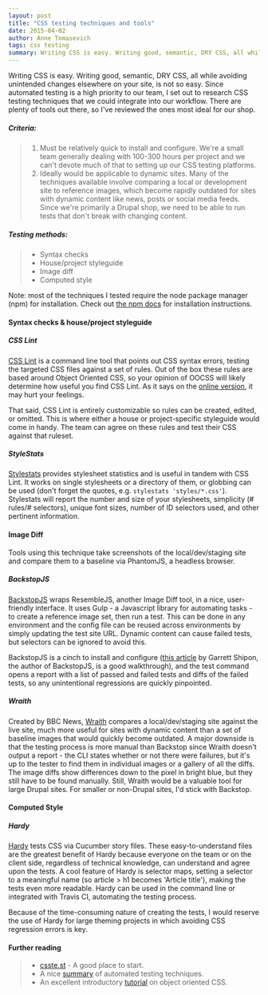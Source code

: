 ```yaml
---
layout: post
title: "CSS testing techniques and tools"
date: 2015-04-02
author: Anne Tomasevich
tags: css testing
summary: Writing CSS is easy. Writing good, semantic, DRY CSS, all while avoiding unintended changes elsewhere on your site, is not so easy. Since automated testing is a high priority to our team, I set out to research CSS testing techniques that we could integrate into our workflow. There are plenty of tools out there, so I've reviewed the ones most ideal for our shop.
---
```


Writing CSS is easy. Writing good, semantic, DRY CSS, all while avoiding unintended changes elsewhere on your site, is not so easy. Since automated testing is a high priority to our team, I set out to research CSS testing techniques that we could integrate into our workflow. There are plenty of tools out there, so I've reviewed the ones most ideal for our shop.

##### Criteria:

> 1. Must be relatively quick to install and configure. We're a small team generally dealing with 100-300 hours per project and we can't devote much of that to setting up our CSS testing platforms.
> 3. Ideally would be applicable to dynamic sites. Many of the techniques available involve comparing a local or development site to reference images, which become rapidly outdated for sites with dynamic content like news, posts or social media feeds. Since we're primarily a Drupal shop, we need to be able to run tests that don't break with changing content.   

##### Testing methods:

> - Syntax checks    
> - House/project styleguide    
> - Image diff    
> - Computed style

Note: most of the techniques I tested require the node package manager (npm) for installation. Check out <a href="https://docs.npmjs.com/getting-started/installing-node">the npm docs</a> for installation instructions.


#### Syntax checks & house/project styleguide

##### CSS Lint 

<a href="https://github.com/CSSLint/csslint/wiki/Command-line-interface">CSS Lint</a> is a command line tool that points out CSS syntax errors, testing the targeted CSS files against a set of rules. Out of the box these rules are based around Object Oriented CSS, so your opinion of OOCSS will likely determine how useful you find CSS Lint. As it says on the <a href="http://csslint.net/">online version</a>, it may hurt your feelings.

That said, CSS Lint is entirely customizable so rules can be created, edited, or omitted. This is where either a house or project-specific styleguide would come in handy. The team can agree on these rules and test their CSS against that ruleset.

##### StyleStats 

<a href="https://github.com/t32k/stylestats">Stylestats</a> provides stylesheet statistics and is useful in tandem with CSS Lint. It works on single stylesheets or a directory of them, or globbing can be used (don't forget the quotes, e.g. `stylestats 'styles/*.css'`). Stylestats will report the number and size of your stylesheets, simplicity (# rules/# selectors), unique font sizes, number of ID selectors used, and other pertinent information.


#### Image Diff

Tools using this technique take screenshots of the local/dev/staging site and compare them to a baseline via PhantomJS, a headless browser.

##### BackstopJS

<a href="https://github.com/garris/BackstopJS">BackstopJS</a> wraps ResembleJS, another Image Diff tool, in a nice, user-friendly interface. It uses Gulp - a Javascript library for automating tasks - to create a reference image set, then run a test. This can be done in any environment and the config file can be reused across environments by simply updating the test site URL. Dynamic content can cause failed tests, but selectors can be ignored to avoid this.

BackstopJS is a cinch to install and configure (<a href="https://css-tricks.com/automating-css-regression-testing/">this article</a> by Garrett Shipon, the author of BackstopJS, is a good walkthrough), and the test command opens a report with a list of passed and failed tests and diffs of the failed tests, so any unintentional regressions are quickly pinpointed. 

##### Wraith

Created by BBC News, <a href="http://bbc-news.github.io/wraith/index.html">Wraith</a> compares a local/dev/staging site against the live site, much more useful for sites with dynamic content than a set of baseline images that would quickly become outdated. A major downside is that the testing process is more manual than Backstop since Wraith doesn't output a report - the CLI states whether or not there were failures, but it's up to the tester to find them in individual images or a gallery of all the diffs. The image diffs show differences down to the pixel in bright blue, but they still have to be found manually. Still, Wraith would be a valuable tool for large Drupal sites. For smaller or non-Drupal sites, I'd stick with Backstop.


#### Computed Style

##### Hardy 

<a href="http://hardy.io/">Hardy</a> tests CSS via Cucumber story files. These easy-to-understand files are the greatest benefit of Hardy because everyone on the team or on the client side, regardless of technical knowledge, can understand and agree upon the tests. A cool feature of Hardy is selector maps, setting a selector to a meaningful name (so article > h1 becomes 'Article title'), making the tests even more readable. Hardy can be used in the command line or integrated with Travis CI, automating the testing process.

Because of the time-consuming nature of creating the tests, I would reserve the use of Hardy for large theming projects in which avoiding CSS regression errors is key.


#### Further reading

>- <a href="http://csste.st/">csste.st</a> - A good place to start.
>- A nice <a href="https://css-tricks.com/automatic-css-testing/">summary</a> of automated testing techniques.
>- An excellent introductory <a href="http://code.tutsplus.com/tutorials/object-oriented-css-what-how-and-why--net-6986">tutorial</a> on object oriented CSS.

